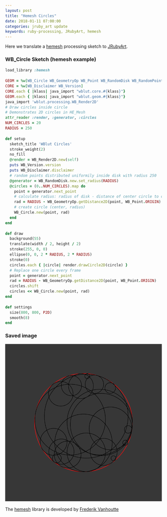 ```yaml
---
layout: post
title: "Hemesh Circles"
date: 2018-01-11 07:00:00
categories: jruby_art update
keywords: ruby-processing, JRubyArt, hemesh
---
```

Here we translate a [hemesh][hemesh] processing sketch to [JRubyArt][jruby_art].
### WB_Circle Sketch (hemesh example)

```ruby
load_library :hemesh

GEOM = %w[WB_Circle WB_GeometryOp WB_Point WB_RandomDisk WB_RandomPoint]
CORE = %w[WB_Disclaimer WB_Version]
CORE.each { |klass| java_import "wblut.core.#{klass}"}
GEOM.each { |klass| java_import "wblut.geom.#{klass}"}
java_import 'wblut.processing.WB_Render2D'
# Draw circles inside circle
# Demonstrates 2D circles in HE_Mesh
attr_reader :render, :generator, :circles
NUM_CIRCLES = 20
RADIUS = 250

def setup
  sketch_title 'WBlut Circles'
  stroke_weight(2)
  no_fill
  @render = WB_Render2D.new(self)
  puts WB_Version.version
  puts WB_Disclaimer.disclaimer
  # random points distributed uniformily inside disk with radius 250
  @generator = WB_RandomDisk.new.set_radius(RADIUS)
  @circles = (0..NUM_CIRCLES).map do
    point = generator.next_point
    # calculate radius: radius of disk - distance of center circle to center disk)
    rad = RADIUS - WB_GeometryOp.getDistance2D(point, WB_Point.ORIGIN)
    # create circle (center, radius)
    WB_Circle.new(point, rad)
  end
end

def draw
  background(55)
  translate(width / 2, height / 2)
  stroke(255, 0, 0)
  ellipse(0, 0, 2 * RADIUS, 2 * RADIUS)
  stroke(0)
  circles.each { |circle| render.drawCircle2D(circle) }
  # Replace one circle every frame
  point = generator.next_point
  rad = RADIUS - WB_GeometryOp.getDistance2D(point, WB_Point.ORIGIN)
  circles.shift
  circles << WB_Circle.new(point, rad)
end

def settings
  size(800, 800, P2D)
  smooth(8)
end

```

### Saved image

<img src="/assets/wblut_circle.png" />

The [hemesh][hemesh] library is developed by [Frederik Vanhoutte][wblut]

[wblut]:http://www.wblut.com/
[hemesh]:https://github.com/wblut/HE_Mesh
[jruby_art]:https://ruby-processing.github.io/JRubyArt/
